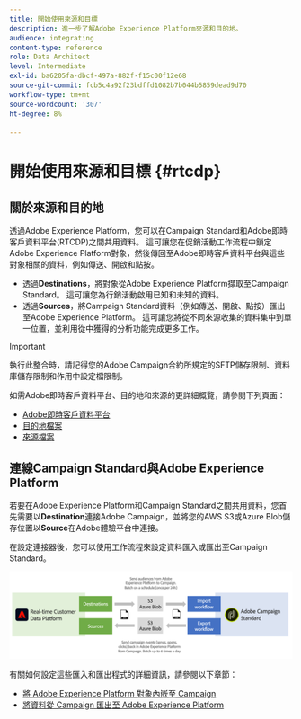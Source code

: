 ```yaml
---
title: 開始使用來源和目標
description: 進一步了解Adobe Experience Platform來源和目的地。
audience: integrating
content-type: reference
role: Data Architect
level: Intermediate
exl-id: ba6205fa-dbcf-497a-882f-f15c00f12e68
source-git-commit: fcb5c4a92f23bdffd1082b7b044b5859dead9d70
workflow-type: tm+mt
source-wordcount: '307'
ht-degree: 8%

---
```


# 開始使用來源和目標 {#rtcdp}

## 關於來源和目的地

透過Adobe Experience Platform，您可以在Campaign Standard和Adobe即時客戶資料平台(RTCDP)之間共用資料。 這可讓您在促銷活動工作流程中鎖定Adobe Experience Platform對象，然後傳回至Adobe即時客戶資料平台與這些對象相關的資料，例如傳送、開啟和點按。

* 透過&#x200B;**Destinations**，將對象從Adobe Experience Platform擷取至Campaign Standard。 這可讓您為行銷活動啟用已知和未知的資料。
* 透過&#x200B;**Sources**，將Campaign Standard資料（例如傳送、開啟、點按）匯出至Adobe Experience Platform。 這可讓您將從不同來源收集的資料集中到單一位置，並利用從中獲得的分析功能完成更多工作。


>[!IMPORTANT]
>
>執行此整合時，請記得您的Adobe Campaign合約所規定的SFTP儲存限制、資料庫儲存限制和作用中設定檔限制。

如需Adobe即時客戶資料平台、目的地和來源的更詳細概覽，請參閱下列頁面：

* [Adobe即時客戶資料平台](https://experienceleague.adobe.com/docs/experience-platform/rtcdp/overview.html)
* [目的地檔案](https://experienceleague.adobe.com/docs/experience-platform/destinations/home.html)
* [來源檔案](https://experienceleague.adobe.com/docs/experience-platform/sources/home.html)

## 連線Campaign Standard與Adobe Experience Platform

若要在Adobe Experience Platform和Campaign Standard之間共用資料，您首先需要以&#x200B;**Destination**&#x200B;連接Adobe Campaign，並將您的AWS S3或Azure Blob儲存位置以&#x200B;**Source**&#x200B;在Adobe體驗平台中連接。

在設定連接器後，您可以使用工作流程來設定資料匯入或匯出至Campaign Standard。

![](assets/rtcdp-schema.png)

有關如何設定這些匯入和匯出程式的詳細資訊，請參閱以下章節：

* [將 Adobe Experience Platform 對象內嵌至 Campaign](../../integrating/using/ingest-aep-data.md)
* [將資料從 Campaign 匯出至 Adobe Experience Platform](../../integrating/using/export-campaign-data.md)
